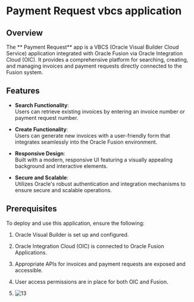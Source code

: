 #  Payment Request  vbcs application

## Overview  
The ** Payment Request** app is a VBCS (Oracle Visual Builder Cloud Service) application integrated with Oracle Fusion via Oracle Integration Cloud (OIC). It provides a comprehensive platform for searching, creating, and managing invoices and payment requests directly connected to the Fusion system.  

## Features  
- **Search Functionality**:  
  Users can retrieve existing invoices by entering an invoice number or payment request number.  

- **Create Functionality**:  
  Users can generate new invoices with a user-friendly form that integrates seamlessly into the Oracle Fusion environment.  

- **Responsive Design**:  
  Built with a modern, responsive UI featuring a visually appealing background and interactive elements.  

- **Secure and Scalable**:  
  Utilizes Oracle's robust authentication and integration mechanisms to ensure secure and scalable operations.  

## Prerequisites  
To deploy and use this application, ensure the following:  
1. Oracle Visual Builder is set up and configured.  
2. Oracle Integration Cloud (OIC) is connected to Oracle Fusion Applications.  
3. Appropriate APIs for invoices and payment requests are exposed and accessible.  
4. User access permissions are in place for both OIC and Fusion.

5. ![13](https://github.com/user-attachments/assets/80e01aba-bda7-4c8e-97b8-c47065ad35e8)


